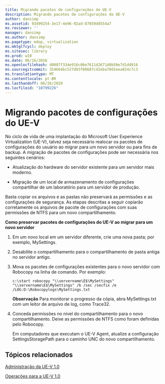 ```yaml
---
title: Migrando pacotes de configurações do UE-V
description: Migrando pacotes de configurações do UE-V
author: dansimp
ms.assetid: 93d99254-3e17-4e96-92ad-87059d8554a7
ms.reviewer: ''
manager: dansimp
ms.author: dansimp
ms.pagetype: mdop, virtualization
ms.mktglfcycl: deploy
ms.sitesec: library
ms.prod: w10
ms.date: 06/16/2016
ms.openlocfilehash: d0087f334e916c06e7611d2671d0b50e7d1dd916
ms.sourcegitcommit: 354664bc527d93f80687cd2eba70d1eea024c7c3
ms.translationtype: MT
ms.contentlocale: pt-BR
ms.lasthandoff: 06/26/2020
ms.locfileid: "10799226"
---
```

# Migrando pacotes de configurações do UE-V


No ciclo de vida de uma implantação do Microsoft User Experience Virtualization (UE-V), talvez seja necessário realocar os pacotes de configurações do usuário ao migrar para um novo servidor ou para fins de backup. A migração de pacotes de configurações pode ser necessária nos seguintes cenários:

-   Atualização do hardware do servidor existente para um servidor mais moderno.

-   Migração de um local de armazenamento de configurações compartilhar de um laboratório para um servidor de produção.

Basta copiar os arquivos e as pastas não preservará as permissões e as configurações de segurança. As etapas descritas a seguir copiarão corretamente os arquivos de pacote de configurações com suas permissões de NTFS para um novo compartilhamento.

**Como preservar pacotes de configurações do UE-V ao migrar para um novo servidor**

1.  Em um novo local em um servidor diferente, crie uma nova pasta; por exemplo, MySettings.

2.  Desabilite o compartilhamento para o compartilhamento de pasta antiga no servidor antigo.

3.  Mova os pacotes de configurações existentes para o novo servidor com Robocopy na linha de comando. Por exemplo:

    ``` syntax
    c:\start robocopy "\\servername\E$\MySettings" "\\servername\E$\MySettings" /b /sec /secfix /e /LOG:D:\Robocopylogs\MySettings.txt
    ```

    **Observação**  Para monitorar o progresso da cópia, abra MySettings.txt com um leitor de arquivo de log, como Trace32.

     

4.  Conceda permissões no nível do compartilhamento para o novo compartilhamento. Deixe as permissões de NTFS como foram definidas pelo Robocopy.

    Em computadores que executam o UE-V Agent, atualize a configuração SettingsStoragePath para o caminho UNC do novo compartilhamento.

## Tópicos relacionados


[Administração da UE-V 1.0](administering-ue-v-10.md)

[Operações para a UE-V 1.0](operations-for-ue-v-10.md)

 

 





